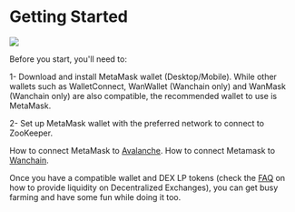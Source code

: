 # Getting Started

![](/gettingstarted.jpg)

Before you start, you'll need to:

1- Download and install MetaMask wallet (Desktop/Mobile). While other wallets such as WalletConnect, WanWallet (Wanchain only) and WanMask (Wanchain only) are also compatible, the recommended wallet to use is MetaMask. 

2- Set up MetaMask wallet with the preferred network to connect to ZooKeeper.

How to connect MetaMask to [Avalanche](/https://support.avax.network/en/articles/4626956-how-do-i-set-up-metamask-on-avalanche).
How to connect Metamask to [Wanchain](/https://www.youtube.com/watch?v=t8Od0j0ta2A). 

Once you have a compatible wallet and DEX LP tokens (check the [FAQ](/faq#how-to-add-liquidity) on how to provide liquidity on Decentralized Exchanges), you can get busy farming and have some fun while doing it too.

